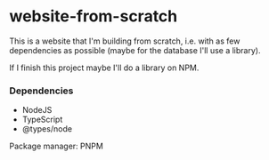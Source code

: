 # website-from-scratch

This is a website that I'm building from scratch, i.e. with as few dependencies as possible (maybe for the database I'll use a library).

If I finish this project maybe I'll do a library on NPM.

### Dependencies

- NodeJS
- TypeScript
- @types/node

Package manager: PNPM
